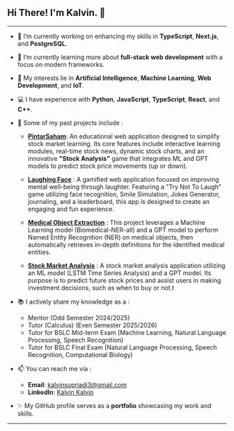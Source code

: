 ## Hi There! I'm Kalvin. 👋

---

- 🔭 I’m currently working on enhancing my skills in **TypeScript**, **Next.js**, and **PostgreSQL**.

- 🌱 I’m currently learning more about **full-stack web development** with a focus on modern frameworks.

- 🤖 My interests lie in **Artificial Intelligence**, **Machine Learning**, **Web Development**, and **IoT**.

- 💻 I have experience with **Python**, **JavaScript**, **TypeScript**, **React**, and **C++**.

- 🚀 Some of my past projects include :
    - **[PintarSaham](https://github.com/JustKalvin/pintar_saham_project)**: An educational web application designed to simplify stock market learning. Its core features include interactive learning modules, real-time stock news, dynamic stock charts, and an innovative **"Stock Analysis"** game that integrates ML and GPT models to predict stock price movements (up or down).

    - **[Laughing Face](https://github.com/JustKalvin/ureeka_final_project2)** : A gamified web application focused on improving mental well-being through laughter. Featuring a "Try Not To Laugh" game utilizing face recognition, Smile Simulation, Jokes Generator, journaling, and a leaderboard, this app is designed to create an engaging and fun experience.

    - **[Medical Object Extraction](https://github.com/JustKalvin/CompBio
    )** : This project leverages a Machine Learning model (Biomedical-NER-all) and a GPT model to perform Named Entity Recognition (NER) on medical objects, then automatically retrieves in-depth definitions for the identified medical entities.

    - **[Stock Market Analysis](https://github.com/JustKalvin/stock-market-project)** : A stock market analysis application utilizing an ML model (LSTM Time Series Analysis) and a GPT model. Its purpose is to predict future stock prices and assist users in making investment decisions, such as when to buy or not.t

- 📚 I actively share my knowledge as a :
    - Mentor (Odd Semester 2024/2025)
    - Tutor (Calculus) (Even Semester 2025/2026)
    - Tutor for BSLC Mid-term Exam (Machine Learning, Natural Language Processing, Speech Recognition)
    - Tutor for BSLC Final Exam (Natural Language Processing, Speech Recognition, Computational Biology)

- 📫 You can reach me via :
    - **Email**: kalvinsupriadi3@gmail.com
    - **LinkedIn**: [Kalvin Kalvin](https://www.linkedin.com/in/kalvinkalvin/)

- ✨ My GitHub profile serves as a **portfolio** showcasing my work and skills.

---